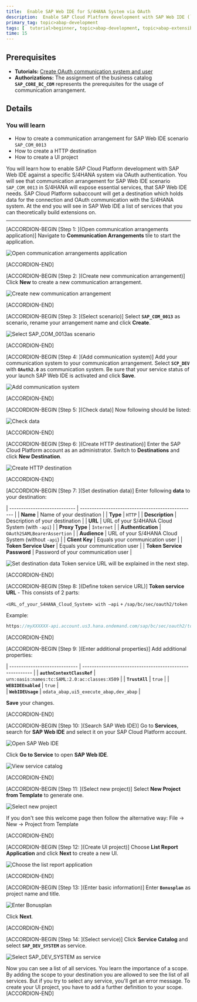 ```yaml
---
title:  Enable SAP Web IDE for S/4HANA System via OAuth
description:  Enable SAP Cloud Platform development with SAP Web IDE (`SAP_COM_0013`) for an S/4HANA system, using OAuth authentication.
primary_tag: topic>abap-development
tags: [  tutorial>beginner, topic>abap-development, topic>abap-extensibility ]
time: 15
---
```


## Prerequisites
- **Tutorials:** [Create OAuth communication system and user](abap-custom-ui-communication-systems)
- **Authorizations:** The assignment of the business catalog **`SAP_CORE_BC_COM`** represents the prerequisites for the usage of communication arrangement.


## Details
### You will learn
- How to create a communication arrangement for SAP Web IDE scenario `SAP_COM_0013`
- How to create a HTTP destination
- How to create a UI project

You will learn how to enable SAP Cloud Platform development with SAP Web IDE against a specific S/4HANA system via OAuth authentication. You will see that communication arrangement for SAP Web IDE scenario `SAP_COM_0013` in S/4HANA will expose essential services, that SAP Web IDE needs. SAP Cloud Platform subaccount will get a destination which holds data for the connection and OAuth communication with the S/4HANA system. At the end you will see in SAP Web IDE a list of services that you can theoretically build extensions on.


---

[ACCORDION-BEGIN [Step 1: ](Open communication arrangements application)]
Navigate to **Communication Arrangements** tile to start the application.

![Open communication arrangements application](arrangement.png)

[ACCORDION-END]

[ACCORDION-BEGIN [Step 2: ](Create new communication arrangement)]
Click **New** to create a new communication arrangement.

![Create new communication arrangement](new.png)

[ACCORDION-END]

[ACCORDION-BEGIN [Step 3: ](Select scenario)]
Select **`SAP_COM_0013`** as scenario, rename your arrangement name and click **Create**.

![Select `SAP_COM_0013`as scenario](create.png)


[ACCORDION-END]

[ACCORDION-BEGIN [Step 4: ](Add communication system)]
Add your communication system to your communication arrangement. Select **`SCP_DEV`** with **`OAuth2.0`** as communication system. Be sure that your service status of your launch SAP Web IDE is activated and click **Save**.

![Add communication system](save2.png)

[ACCORDION-END]

[ACCORDION-BEGIN [Step 5: ](Check data)]
Now following should be listed:

![Check data](check.png)

[ACCORDION-END]

[ACCORDION-BEGIN [Step 6: ](Create HTTP destination)]
Enter the SAP Cloud Platform account as an administrator. Switch to **Destinations** and click **New Destination**.

![Create HTTP destination](destination.png)

[ACCORDION-END]

[ACCORDION-BEGIN [Step 7: ](Set destination data)]
Enter following **data** to your destination:


| ---------------------------- | ------------------------------------------------- |
|          **Name**            |            Name of your destination               |
|          **Type**            |                    `HTTP`                         |
|      **Description**         |            Description of your destination        |
|           **URL**            |  URL of your S/4HANA Cloud System (with `-api`)   |
|       **Proxy Type**         |                  `Internet`                       |
|     **Authentication**       |            `OAuth2SAMLBearerAssertion`            |
|        **Audience**          | URL of your S/4HANA Cloud System (without `-api`) |
|       **Client Key**         |          Equals your communication user           |
|    **Token Service User**    |          Equals your communication user           |
| **Token Service Password**   |        Password of your communication user        |



![Set destination data](data.png)
Token service URL will be explained in the next step.

[ACCORDION-END]

[ACCORDION-BEGIN [Step 8: ](Define token service URL)]
**Token service URL** - This consists of 2 parts:

   `<URL_of_your_S4HANA_Cloud_System> with –api`
     `+`
   `/sap/bc/sec/oauth2/token`

Example:

```swift
https://myXXXXXX-api.account.us3.hana.ondemand.com/sap/bc/sec/oauth2/token

```
[ACCORDION-END]

[ACCORDION-BEGIN [Step 9: ](Enter additional properties)]
Add additional properties:

| ----------------------------- | -------------------------------------------------------- |
| **`authnContextClassRef`**    |      `urn:oasis:names:tc:SAML:2.0:ac:classes:X509`       |
|       **`TrustAll`**          |                      `true`                              |
|     **`WEBIDEEnabled`**       |                      `true`                              |  
|      **`WebIDEUsage`**        |         `odata_abap,ui5_execute_abap,dev_abap`           |



**Save** your changes.

[ACCORDION-END]

[ACCORDION-BEGIN [Step 10: ](Search SAP Web IDE)]
Go to **Services**, search for **SAP Web IDE** and select it on your SAP Cloud Platform account.

![Open SAP Web IDE](webide2.png)

Click **Go to Service** to open **SAP Web IDE**.

![View service catalog](gotoservice.png)

[ACCORDION-END]

[ACCORDION-BEGIN [Step 11: ](Select new project)]
Select **New Project from Template** to generate one.

![Select new project](webide.png)

If you don't see this welcome page then follow the alternative way:
File -> New -> Project from Template

[ACCORDION-END]

[ACCORDION-BEGIN [Step 12: ](Create UI project)]
Choose **List Report Application** and click **Next** to create a new UI.

![Choose the list report application](next.png)

[ACCORDION-END]

[ACCORDION-BEGIN [Step 13: ](Enter basic information)]
Enter **`Bonusplan`** as project name and title.

![Enter `Bonusplan`](bonusplan.png)

Click **Next**.

[ACCORDION-END]

[ACCORDION-BEGIN [Step 14: ](Select service)]
Click **Service Catalog** and select **`SAP_DEV_SYSTEM`** as service.

![Select `SAP_DEV_SYSTEM` as service](list.png)

Now you can see a list of all services. You learn the importance of a scope. By adding the scope to your destination you are allowed to see the list of all services. But if you try to select any service, you'll get an error message. To create your UI project, you have to add a further definition to your scope.
[ACCORDION-END]
